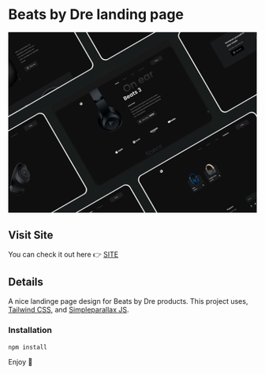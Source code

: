 # Beats by Dre landing page
<img src="https://raw.githubusercontent.com/jakebogan01/Portfolio/main/img/content/beats-landing-page.png">

## Visit Site
You can check it out here :point_right: <a href="https://jakebogan01.github.io/Beats-Landing-Page/"> SITE </a>

## Details
A nice landinge page design for Beats by Dre products. This project uses, <a href="https://tailwindcss.com">Tailwind CSS</a>, and <a href="https://simpleparallax.com">Simpleparallax JS</a>.

### Installation
```
npm install
```

Enjoy :palm_tree:
